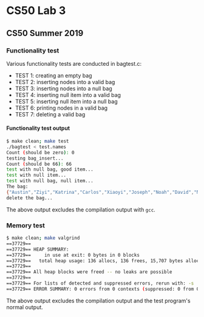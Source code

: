 # CS50 Lab 3
## CS50 Summer 2019

### Functionality test

Various functionality tests are conducted in bagtest.c: 

* TEST 1: creating an empty bag
* TEST 2: inserting nodes into a valid bag
* TEST 3: inserting nodes into a null bag
* TEST 4: inserting null item into a valid bag
* TEST 5: inserting null item into a null bag
* TEST 6: printing nodes in a valid bag
* TEST 7: deleting a valid bag


#### Functionality test output
```bash
$ make clean; make test
./bagtest < test.names
Count (should be zero): 0
testing bag_insert...
Count (should be 66): 66
test with null bag, good item...
test with null item...
test with null bag, null item...
The bag:
{"Austin","Ziyi","Katrina","Carlos","Xiaoyi","Joseph","Noah","David","Naina","Yunjin","Alexander","James","Samuel","Jai","Andrew","Nathan","Rory","William","Alex","Emma","Naren","John","Joseph","Christian","William","Jiro","Dhaivat","John","Isaiah","Bryan","Rohith","Chirag","Jiehui","Joanna","Amber","Sydney","Seungjae","Grant","Dante","Yash","Janvi","Aadil","Ryan","Katelyn","Ian","Callum","Robert","Vivek","Shijie","Paul","Sanjana","Cara","Daniel","Quang","Jared","Sylvester","Aditya","Urie","Raymond","Jiuqi","Sunbir","Jose","Zachary","makale","Anne","Yunive",}
delete the bag...
```

The above output excludes the compilation output with `gcc`.


### Memory test
```bash
$ make clean; make valgrind
==37729== 
==37729== HEAP SUMMARY:
==37729==     in use at exit: 0 bytes in 0 blocks
==37729==   total heap usage: 136 allocs, 136 frees, 15,707 bytes allocated
==37729== 
==37729== All heap blocks were freed -- no leaks are possible
==37729== 
==37729== For lists of detected and suppressed errors, rerun with: -s
==37729== ERROR SUMMARY: 0 errors from 0 contexts (suppressed: 0 from 0)
```

The above output excludes the compilation output and the test program's normal output.



